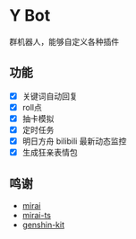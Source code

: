 # Y Bot

群机器人，能够自定义各种插件

## 功能

- [x] 关键词自动回复
- [x] roll点
- [x] 抽卡模拟
- [x] 定时任务
- [x] 明日方舟 bilibili 最新动态监控
- [x] 生成狂亲表情包

## 鸣谢

- [mirai](https://github.com/mamoe/mirai)
- [mirai-ts](https://github.com/YunYouJun/mirai-ts)
- [genshin-kit](https://www.npmjs.com/package/@genshin-kit/core)
